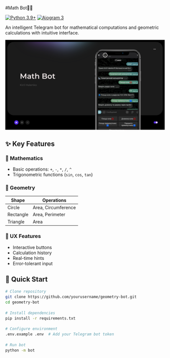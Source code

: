 #Math Bot🤖📐

[![Python 3.9+](https://img.shields.io/badge/Python-3.9+-blue?logo=python)](https://python.org)
[![Aiogram 3](https://img.shields.io/badge/Aiogram-3.x-blue?logo=telegram)](https://docs.aiogram.dev/)

An intelligent Telegram bot for mathematical computations and geometric calculations with intuitive interface.

![Math Bot Preview](https://github.com/Kirill1922363/Math-Bot/blob/main/math-bot.png)

## ✨ Key Features

### 🧮 Mathematics
- Basic operations: `+`, `-`, `*`, `/`, `^` 
- Trigonometric functions (`sin`, `cos`, `tan`)

### 📐 Geometry
| Shape         | Operations                  |
|---------------|----------------------------|
| Circle        | Area, Circumference        |
| Rectangle     | Area, Perimeter            |
| Triangle      | Area                       |

### 💎 UX Features
- Interactive buttons
- Calculation history
- Real-time hints
- Error-tolerant input

## 🚀 Quick Start

```bash
# Clone repository
git clone https://github.com/yourusername/geometry-bot.git
cd geometry-bot

# Install dependencies
pip install -r requirements.txt

# Configure environment
.env.example .env  # Add your Telegram bot token

# Run bot
python -m bot



